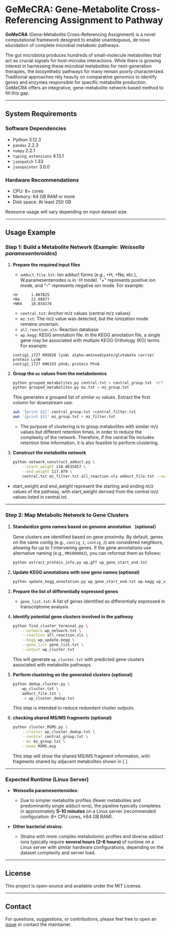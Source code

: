 # GeMeCRA: Gene-Metabolite Cross-Referencing Assignment to Pathway

**GeMeCRA** (Gene-Metabolite Cross-Referencing Assignment) is a novel computational framework designed to enable unambiguous, de novo elucidation of complete microbial metabolic pathways.

The gut microbiota produces hundreds of small-molecule metabolites that act as crucial signals for host-microbe interactions. While there is growing interest in harnessing these microbial metabolites for next-generation therapies, the biosynthetic pathways for many remain poorly characterized. Traditional approaches rely heavily on comparative genomics to identify genes and enzymes responsible for specific metabolite production. GeMeCRA offers an integrative, gene-metabolite network-based method to fill this gap.

---

## System Requirements

### Software Dependencies

- Python 3.12.3  
- `pandas` 2.2.3  
- `numpy` 2.2.1  
- `typing_extensions` 4.13.1  
- `jsonpatch` 1.33  
- `jsonpointer` 3.0.0  

### Hardware Recommendations

- CPU: 8+ cores  
- Memory: 64 GB RAM or more  
- Disk space: At least 250 GB  

Resource usage will vary depending on input dataset size.

---

## Usage Example

### Step 1: Build a Metabolite Network (Example: *Weissella paramesenteroides*)

1. **Prepare the required input files**

   - `adduct_file.txt`: Ion adduct forms (e.g., +H, +Na, etc.), W.paramesenteroides is in -H model. "+" represents positive ion mode, and "–" represents negative ion mode. For example: 
   ```
   +H      1.007825
   +Na     22.98977
   +NH4    18.034374
   ```
   - `central.txt`: Anchor m/z values (central m/z values)
   - `mz.txt`: The m/z value was detected, but the ionization mode remains uncertain.
   - `all_reaction.xls`: Reaction database
   - `wp.kegg`: KEGG annotation file. In the KEGG annotation file, a single gene may be associated with multiple KEGG Orthology (KO) terms. For example:
   ```
   contig1_1727 K05826 lysW; alpha-aminoadipate/glutamate carrier protein LysW
   contig1_1727 K06193 phnA; protein PhnA
   ```
2. **Group the `mz` values from the metabolomics**

   ```bash
   python grouped_metabolites.py central.txt > central_group.txt  #If the file does not contain retention time and only includes values, this step will be skipped.
   python grouped_metabolites.py mz.txt > mz_group.txt
   ```

   This generates a grouped list of similar `mz` values. Extract the first column for downstream use:

   ```bash
   awk '{print $1}' central_group.txt >central_filter.txt
   awk '{print $1}' mz_group.txt > mz_filter.txt
   ```
   - The purpose of clustering is to group metabolites with similar m/z values but different retention times, in order to reduce the complexity of the network. Therefore, if the central file includes retention time information, it is also feasible to perform clustering.
3. **Construct the metabolite network**

   ```bash
   python network_construct_adduct.py \
       --start_weight 118.0635457 \
       --end_weight 117.079 \
       central.txt mz_filter.txt all_reaction.xls adduct_file.txt --output wp_network.txt
   ```
- start_weight and end_weight represent the starting and ending m/z values of the pathway, with start_weight derived from the central m/z values listed in central.txt.
---

### Step 2: Map Metabolic Network to Gene Clusters

1. **Standardize gene names based on genome annotation （optional）**

   Gene clusters are identified based on gene proximity. By default, genes on the same contig (e.g., `contig_1`, `contig_2`) are considered neighbors, allowing for up to 1 intervening genes. If the gene annotations use alternative naming (e.g., `MRS000002`), you can reformat them as follows:

   ```bash
   python extract_protein_info.py wp.gff wp_gene_start_end.txt
   ```

2. **Update KEGG annotations with new gene names (optional)**

   ```bash
   python update_kegg_annotation.py wp_gene_start_end.txt wp.kegg wp_update.kegg
   ```

3. **Prepare the list of differentially expressed genes**

   - `gene_list.txt`: A list of genes identified as differentially expressed in transcriptome analysis.

4. **Identify potential gene clusters involved in the pathway**

   ```bash
   python find_cluster_terminal.py \
       --network wp_network.txt \
       --reaction all_reaction.xls \
       --kegg wp_update.kegg \
       --gene_list gene_list.txt \
       --output wp_cluster.txt
   ```

   This will generate `wp_cluster.txt` with predicted gene clusters associated with metabolite pathways.

5. **Perform clustering on the generated clusters (optional)**

   ```bash
   python dedup_cluster.py \
       wp_cluster.txt \
       adduct_file.txt \
       -o wp_cluster_dedup.txt
   ```
   This step is intended to reduce redundant cluster outputs.

6. **checking shared MS/MS fragments (optional)**

   ```bash
   python cluster_MSMS.py \
       --cluster wp_cluster_dedup.txt \
       --central central_group.txt \
       --mz mz_group.txt \
       --msms MSMS.msp
   ```
   This step will show the shared MS/MS fragment information, with fragments shared by adjacent metabolites shown in [ ].

---
### Expected Runtime (Linux Server)

- **Weissella paramesenteroides**:
  - Due to simpler metabolite profiles (fewer metabolites and predominantly single adduct ions), the pipeline typically completes in approximately **5–10 minutes** on a Linux server (recommended configuration: 8+ CPU cores, ≥64 GB RAM).

- **Other bacterial strains**:
  - Strains with more complex metabolomic profiles and diverse adduct ions typically require **several hours (2–6 hours)** of runtime on a Linux server with similar hardware configurations, depending on the dataset complexity and server load.

---
## License

This project is open-source and available under the MIT License.

---

## Contact

For questions, suggestions, or contributions, please feel free to open an [issue](https://github.com/yourusername/GeMeCraP/issues) or contact the maintainer.
